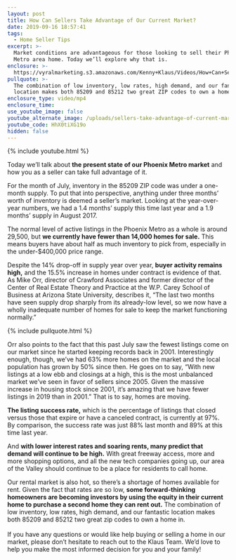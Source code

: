 ```yaml
---
layout: post
title: How Can Sellers Take Advantage of Our Current Market?
date: 2019-09-16 18:57:41
tags:
  - Home Seller Tips
excerpt: >-
  Market conditions are advantageous for those looking to sell their Phoenix
  Metro area home. Today we’ll explore why that is.
enclosure: >-
  https://vyralmarketing.s3.amazonaws.com/Kenny+Klaus/Videos/How+Can+Sellers+Take+Advantage+of+Our+Current+Market_.mp4
pullquote: >-
  The combination of low inventory, low rates, high demand, and our fantastic
  location makes both 85209 and 85212 two great ZIP codes to own a home in.
enclosure_type: video/mp4
enclosure_time:
use_youtube_image: false
youtube_alternate_image: /uploads/sellers-take-advantage-of-current-market-youtube.jpg
youtube_code: HhX0tiXG19o
hidden: false
---
```


{% include youtube.html %}

Today we’ll talk about **the present state of our Phoenix Metro market** and how you as a seller can take full advantage of it.&nbsp;

For the month of July, inventory in the 85209 ZIP code was under a one-month supply. To put that into perspective, anything under three months’ worth of inventory is deemed a seller’s market. Looking at the year-over-year numbers, we had a 1.4 months’ supply this time last year and a 1.9 months’ supply in August 2017. &nbsp;&nbsp;

The normal level of active listings in the Phoenix Metro as a whole is around 29,500, but **we currently have fewer than 14,000 homes for sale.** This means buyers have about half as much inventory to pick from, especially in the under-$400,000 price range.&nbsp;

Despite the 14% drop-off in supply year over year, **buyer activity remains high,** and the 15.5% increase in homes under contract is evidence of that. As Mike Orr, director of Crawford Associates and former director of the Center of Real Estate Theory and Practice at the W.P. Carey School of Business at Arizona State University, describes it, “The last two months have seen supply drop sharply from its already-low level, so we now have a wholly inadequate number of homes for sale to keep the market functioning normally.”&nbsp;

{% include pullquote.html %}

Orr also points to the fact that this past July saw the fewest listings come on our market since he started keeping records back in 2001. Interestingly enough, though, we’ve had 63% more homes on the market and the local population has grown by 50% since then. He goes on to say, “With new listings at a low ebb and closings at a high, this is the most unbalanced market we’ve seen in favor of sellers since 2005. Given the massive increase in housing stock since 2001, it’s amazing that we have fewer listings in 2019 than in 2001.” That is to say, homes are moving. &nbsp;

**The listing success rate,** which is the percentage of listings that closed versus those that expire or have a canceled contract, is currently at 97%. By comparison, the success rate was just 88% last month and 89% at this time last year.&nbsp;

And **with lower interest rates and soaring rents, many predict that demand will continue to be high.** With great freeway access, more and more shopping options, and all the new tech companies going up, our area of the Valley should continue to be a place for residents to call home.&nbsp;

Our rental market is also hot, so there’s a shortage of homes available for rent. Given the fact that rates are so low, **some forward-thinking homeowners are becoming investors by using the equity in their current home to purchase a second home they can rent out.** The combination of low inventory, low rates, high demand, and our fantastic location makes both 85209 and 85212 two great zip codes to own a home in.<br><br>If you have any questions or would like help buying or selling a home in our market, please don’t hesitate to reach out to the Klaus Team. We’d love to help you make the most informed decision for you and your family\!